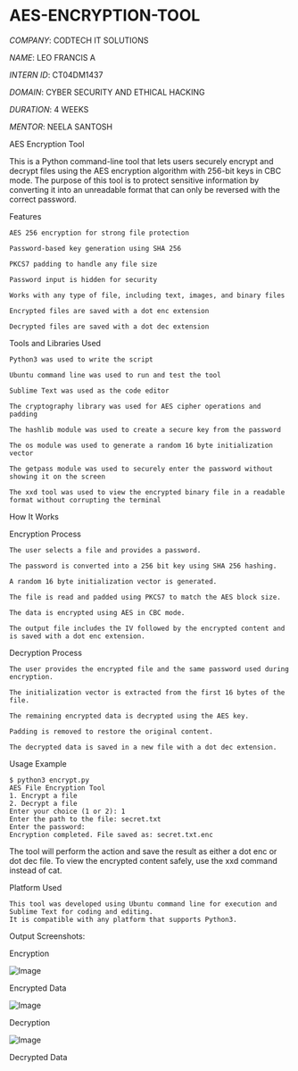 # AES-ENCRYPTION-TOOL

 *COMPANY*: CODTECH IT SOLUTIONS

 *NAME*: LEO FRANCIS A

 *INTERN ID*: CT04DM1437 

 *DOMAIN*: CYBER SECURITY AND ETHICAL HACKING

 *DURATION*: 4 WEEKS

 *MENTOR*: NEELA SANTOSH

AES Encryption Tool

This is a Python command-line tool that lets users securely encrypt and decrypt files using the AES encryption algorithm with 256-bit keys in CBC mode. The purpose of this tool is to protect sensitive information by converting it into an unreadable format that can only be reversed with the correct password.

Features

    AES 256 encryption for strong file protection

    Password-based key generation using SHA 256

    PKCS7 padding to handle any file size

    Password input is hidden for security

    Works with any type of file, including text, images, and binary files

    Encrypted files are saved with a dot enc extension

    Decrypted files are saved with a dot dec extension

Tools and Libraries Used

    Python3 was used to write the script

    Ubuntu command line was used to run and test the tool

    Sublime Text was used as the code editor

    The cryptography library was used for AES cipher operations and padding

    The hashlib module was used to create a secure key from the password

    The os module was used to generate a random 16 byte initialization vector

    The getpass module was used to securely enter the password without showing it on the screen

    The xxd tool was used to view the encrypted binary file in a readable format without corrupting the terminal

How It Works

Encryption Process
   
    The user selects a file and provides a password.

    The password is converted into a 256 bit key using SHA 256 hashing.

    A random 16 byte initialization vector is generated.
   
    The file is read and padded using PKCS7 to match the AES block size.

    The data is encrypted using AES in CBC mode.

    The output file includes the IV followed by the encrypted content and is saved with a dot enc extension.

Decryption Process
 
    The user provides the encrypted file and the same password used during encryption.

    The initialization vector is extracted from the first 16 bytes of the file.

    The remaining encrypted data is decrypted using the AES key.

    Padding is removed to restore the original content.

    The decrypted data is saved in a new file with a dot dec extension.

Usage Example

    $ python3 encrypt.py
    AES File Encryption Tool
    1. Encrypt a file
    2. Decrypt a file
    Enter your choice (1 or 2): 1
    Enter the path to the file: secret.txt
    Enter the password:
    Encryption completed. File saved as: secret.txt.enc

The tool will perform the action and save the result as either a dot enc or dot dec file.
To view the encrypted content safely, use the xxd command instead of cat.


Platform Used

    This tool was developed using Ubuntu command line for execution and Sublime Text for coding and editing.
    It is compatible with any platform that supports Python3.

Output Screenshots:

Encryption

![Image](https://github.com/user-attachments/assets/907091b3-cb42-4dc2-984b-122a569780b7)

Encrypted Data

![Image](https://github.com/user-attachments/assets/531df4ec-80a2-4756-89f0-b72fbc5bfe07)

Decryption

![Image](https://github.com/user-attachments/assets/9a5795d7-717b-4fbc-aa89-39e8e40fc5fc)

Decrypted Data


